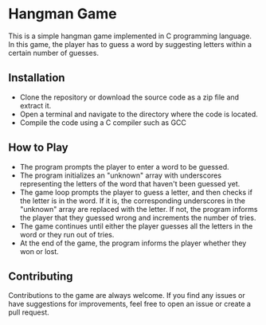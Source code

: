 # Hangman Game
This is a simple hangman game implemented in C programming language. In this game, the player has to guess a word by suggesting letters within a certain number of guesses.

## Installation
- Clone the repository or download the source code as a zip file and extract it.
- Open a terminal and navigate to the directory where the code is located.
- Compile the code using a C compiler such as GCC

## How to Play
- The program prompts the player to enter a word to be guessed.
- The program initializes an "unknown" array with underscores representing the letters of the word that haven't been guessed yet.
- The game loop prompts the player to guess a letter, and then checks if the letter is in the word. If it is, the corresponding underscores in the "unknown" array are replaced with the letter. If not, the program informs the player that they guessed wrong and increments the number of tries.
- The game continues until either the player guesses all the letters in the word or they run out of tries.
- At the end of the game, the program informs the player whether they won or lost.

## Contributing
Contributions to the game are always welcome. If you find any issues or have suggestions for improvements, feel free to open an issue or create a pull request.
